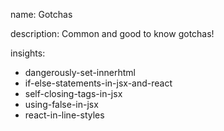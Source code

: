 name: Gotchas

description: Common and good to know gotchas!

insights:

- dangerously-set-innerhtml
- if-else-statements-in-jsx-and-react
- self-closing-tags-in-jsx
- using-false-in-jsx
- react-in-line-styles
